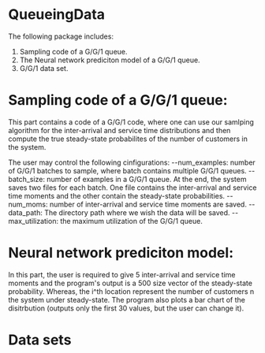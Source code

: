 # QueueingData

The following package includes:

1. Sampling code of a G/G/1 queue.
2. The Neural network prediciton model of a G/G/1 queue.
3. G/G/1 data set.

# Sampling code of a G/G/1 queue:
This part contains a code of a G/G/1 code, where one can use our samlping algorithm for the inter-arrival and service time distributions and then compute the true steady-state probabilites of the number of customers in the system. 


The user may control the following cinfigurations:
--num_examples: number of G/G/1 batches to sample, where batch contains multiple G/G/1 queues.
--batch_size: number of examples in a G/G/1 queue. At the end, the system saves two files for each batch. One file contains the inter-arrival and service time moments and the other contain the steady-state probabilities. 
--num_moms: number of inter-arrival and service time moments are saved.
--data_path: The directory path where we wish the data will be saved.
--max_utilization: the maximum utilization of the G/G/1 queue.

# Neural network prediciton model:
In this part, the user is required to give 5 inter-arrival and service time moments and the program's output is a 500 size vector of the steady-state probability. Whereas, the i^th location represent the number of customers n the system under steady-state. 
The program also plots a bar chart of the disitrbution (outputs only the first 30 values, but the user can change it).

# Data sets





